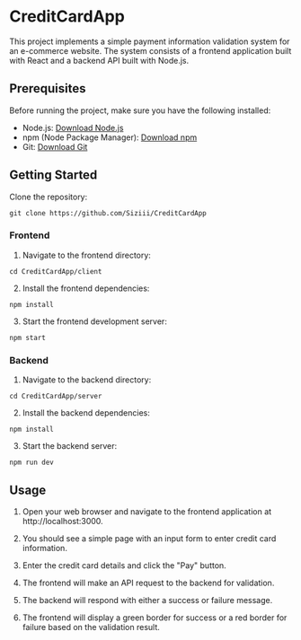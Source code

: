 # CreditCardApp

This project implements a simple payment information validation system for an e-commerce website. The system consists of a frontend application built with React and a backend API built with Node.js.

## Prerequisites

Before running the project, make sure you have the following installed:

- Node.js: [Download Node.js](https://nodejs.org/)
- npm (Node Package Manager): [Download npm](https://www.npmjs.com/get-npm)
- Git: [Download Git](https://git-scm.com/downloads)

## Getting Started
Clone the repository:
```
git clone https://github.com/Siziii/CreditCardApp
```
### Frontend
1. Navigate to the frontend directory:
```
cd CreditCardApp/client
```
2. Install the frontend dependencies:
```
npm install
```
3. Start the frontend development server:
```
npm start
```
### Backend
1. Navigate to the backend directory:
```
cd CreditCardApp/server
```
2. Install the backend dependencies:
```
npm install
```
3. Start the backend server:
```
npm run dev
```

## Usage
1. Open your web browser and navigate to the frontend application at http://localhost:3000.

2. You should see a simple page with an input form to enter credit card information.

3. Enter the credit card details and click the "Pay" button.

4. The frontend will make an API request to the backend for validation.

5. The backend will respond with either a success or failure message.

6. The frontend will display a green border for success or a red border for failure based on the validation result.

